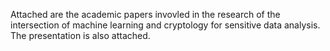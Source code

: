 Attached are the academic papers invovled in the research of the intersection of machine learning and cryptology for sensitive data analysis. The presentation is also attached. 
